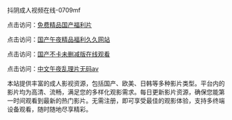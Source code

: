 抖阴成人视频在线-0709mf

点击访问：<a href="https://heiliaoxqkkct.pages.dev">免费精品国产福利片</a>

点击访问：<a href="https://heiliaoxwd5i8.pages.dev">国产午夜精品福利久久网站</a>

点击访问：<a href="https://heiliaowt0d7p.pages.dev">国产不卡未删减版在线观看</a>

点击访问：<a href="https://heiliaoga6s9v.pages.dev">中文午夜乱理片无码av</a>

本站提供丰富的成人影视资源，包括国产、欧美、日韩等多种影片类型。平台内的影片均为高清、流畅，满足您的多样化观影需求。每日更新影片资源，确保您能第一时间观看到最新的热门影片。无需注册，即可享受最佳的观影体验，支持多终端设备观看，随时随地尽享精彩。

<span style="display:none;">[Canonical link](https://github.com/ty20250709/ty17 ）</span>
